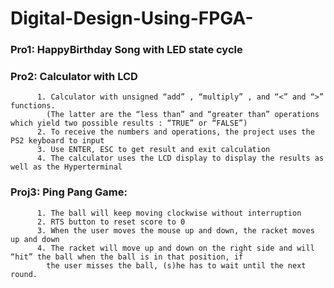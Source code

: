 # Digital-Design-Using-FPGA-
### Pro1: HappyBirthday Song with LED state cycle
### Pro2: Calculator with LCD 
          1. Calculator with unsigned “add” , “multiply” , and “<” and “>” functions. 
            (The latter are the “less than” and “greater than” operations which yield two possible results : “TRUE” or “FALSE”)
          2. To receive the numbers and operations, the project uses the PS2 keyboard to input
          3. Use ENTER, ESC to get result and exit calculation
          4. The calculator uses the LCD display to display the results as well as the Hyperterminal
### Proj3: Ping Pang Game: 
          1. The ball will keep moving clockwise without interruption
          2. RTS button to reset score to 0
          3. When the user moves the mouse up and down, the racket moves up and down
          4. The racket will move up and down on the right side and will “hit” the ball when the ball is in that position, if 
            the user misses the ball, (s)he has to wait until the next round.
